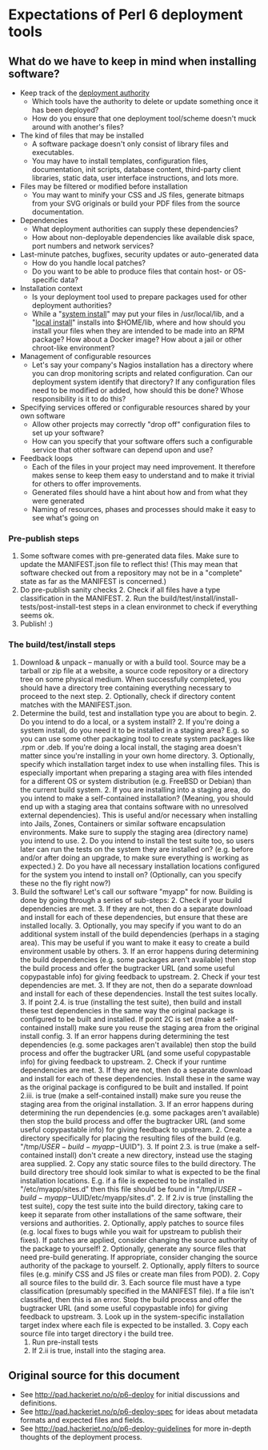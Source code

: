 # Expectations of Perl 6 deployment tools

## What do we have to keep in mind when installing software?

* Keep track of the [deployment authority](GLOSSARY.md#deployment-authority)
    - Which tools have the authority to delete or update something once it has been deployed?
    - How do you ensure that one deployment tool/scheme doesn't muck around with another's files?
* The kind of files that may be installed
    - A software package doesn't only consist of library files and executables.
    - You may have to install templates, configuration files, documentation, init scripts, database content, third-party client libraries, static data, user interface instructions, and lots more.
* Files may be filtered or modified before installation
    - You may want to minify your CSS and JS files, generate bitmaps from your SVG originals or build your PDF files from the source documentation.
* Dependencies
    - What deployment authorities can supply these dependencies?
    - How about non-deployable dependencies like available disk space, port numbers and network services?
* Last-minute patches, bugfixes, security updates or auto-generated data
    - How do you handle local patches?
    - Do you want to be able to produce files that contain host- or OS-specific data?
* Installation context
    - Is your deployment tool used to prepare packages used for other deployment authorities?
    - While a "[system install](GLOSSARY.md#system-install)" may put your files in /usr/local/lib, and a "[local install](GOSSARY.d#local-install)" installs into $HOME/lib, where and how should you install your files when they are intended to be made into an RPM package? How about a Docker image? How about a jail or other chroot-like environment?
* Management of configurable resources
    - Let's say your company's Nagios installation has a directory where you can drop monitoring scripts and related configuration. Can our deployment system identify that directory? If any configuration files need to be modified or added, how should this be done? Whose responsibility is it to do this?
* Specifying services offered or configurable resources shared by your own software
    - Allow other projects may correctly "drop off" configuration files to set up your software?
    - How can you specify that your software offers such a configurable service that other software can depend upon and use?
* Feedback loops
    - Each of the files in your project may need improvement. It therefore makes sense to keep them easy to understand and to make it trivial for others to offer improvements.
    - Generated files should have a hint about how and from what they were generated
    - Naming of resources, phases and processes should make it easy to see what's going on

### Pre-publish steps

1. Some software comes with pre-generated data files. Make sure to update the MANIFEST.json file to reflect this! (This may mean that software checked out from a repository may not be in a "complete" state as far as the MANIFEST is concerned.)
1. Do pre-publish sanity checks
    2. Check if all files have a type classification in the MANIFEST.
    2. Run the build/test/install/install-tests/post-install-test steps in a clean environmet to check if everything seems ok.
1. Publish! :)

### The build/test/install steps

1. Download & unpack – manually or with a build tool. Source may be a tarball or zip file at a website, a source code repository or a directory tree on some physical medium. When successfully completed, you should have a directory tree containing everything necessary to proceed to the next step.
    2. Optionally, check if directory content matches with the MANIFEST.json.
1. Determine the build, test and installation type you are about to begin.
    2. Do you intend to do a local, or a system install?
    2. If you're doing a system install, do you need it to be installed in a staging area? E.g. so you can use some other packaging tool to create system packages like .rpm or .deb. If you're doing a local install, the staging area doesn't matter since you're installing in your own home directory.
        3. Optionally, specify which installation target index to use when installing files. This is especially important when preparing a staging area with files intended for a different OS or system distribution (e.g. FreeBSD or Debian) than the current build system.
    2. If you are installing into a staging area, do you intend to make a self-contained installation? (Meaning, you should end up with a staging area that contains software with no unresolved external dependencies). This is useful and/or necessary when installing into Jails, Zones, Containers or similar software encapsulation environments. Make sure to supply the staging area (directory name) you intend to use.
    2. Do you intend to install the test suite too, so users later can run the tests on the system they are installed on? (e.g. before and/or after doing an upgrade, to make sure everything is working as expected.)
    2. Do you have all necessary installation locations configured for the system you intend to install on? (Optionally, can you specify these no the fly right now?)
1. Build the software! Let's call our software "myapp" for now. Building is done by going through a series of sub-steps:
    2. Check if your build dependencies are met.
        3. If they are not, then do a separate download and install for each of these dependencies, but ensure that these are installed locally.
        3. Optionally, you may specify if you want to do an additional system install of the build dependencies (perhaps in a staging area). This may be useful if you want to make it easy to create a build environment usable by others.
        3. If an error happens during determining the build dependencies (e.g. some packages aren't available) then stop the build process and offer the bugtracker URL (and some useful copypastable info) for giving feedback to upstream.
    2. Check if your test dependencies are met.
        3. If they are not, then do a separate download and install for each of these dependencies. Install the test suites locally.
        3. If point 2.4. is true (installing the test suite), then build and install these test dependencies in the same way the original package is configured to be built and installed. If point 2C is set (make a self-contained install) make sure you reuse the staging area from the original install config.
        3. If an error happens during determining the test dependencies (e.g. some packages aren't available) then stop the build process and offer the bugtracker URL (and some useful copypastable info) for giving feedback to upstream.
    2. Check if your runtime dependencies are met.
        3. If they are not, then do a separate download and install for each of these dependencies. Install these in the same way as the original package is configured to be built and installed. If point 2.iii. is true (make a self-contained install) make sure you reuse the staging area from the original installation.
        3. If an error happens during determining the run dependencies (e.g. some packages aren't available) then stop the build process and offer the bugtracker URL (and some useful copypastable info) for giving feedback to upstream.
    2. Create a directory specifically for placing the resulting files of the build (e.g. "/tmp/$USER-build-myapp-$UUID").
        3. If point 2.3. is true (make a self-contained install) don't create a new directory, instead use the staging area supplied.
    2. Copy any static source files to the build directory. The build directory tree should look similar to what is expected to be the final installation locations. E.g. if a file is expected to be installed in "/etc/myapp/sites.d" then this file should be found in "/tmp/$USER-build-myapp-$UUID/etc/myapp/sites.d".
    2. If 2.iv is true (installing the test suite), copy the test suite into the build directory, taking care to keep it separate from other installations of the same software, their versions and authorities.
    2. Optionally, apply patches to source files (e.g. local fixes to bugs while you wait for upstream to publish their fixes). If patches are applied, consider changing the source authority of the package to yourself!
    2. Optionally, generate any source files that need pre-build generating. If appropriate, consider changing the source authority of the package to yourself.
    2. Optionally, apply filters to source files (e.g. minify CSS and JS files or create man files from POD).
    2. Copy all source files to the build dir.
        3. Each source file must have a type classification (presumably specified in the MANIFEST file). If a file isn't classified, then this is an error. Stop the build process and offer the bugtracker URL (and some useful copypastable info) for giving feedback to upstream.
        3. Look up in the system-specific installation target index where each file is expected to be installed.
        3. Copy each source file into target directory i the build tree.
    1. Run pre-install tests
    1. If 2.ii is true, install into the staging area.


## Original source for this document

- See http://pad.hackeriet.no/p/p6-deploy for initial discussions and definitions.
- See http://pad.hackeriet.no/p/p6-deploy-spec for ideas about metadata formats and expected files and fields.
- See http://pad.hackeriet.no/p/p6-deploy-guidelines for more in-depth thoughts of the deployment process.

